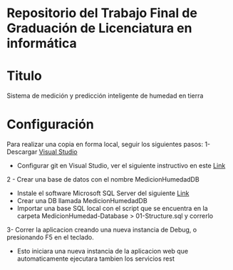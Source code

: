 # Repositorio del Trabajo Final de Graduación de Licenciatura en informática
# Titulo
Sistema de medición y predicción inteligente de humedad en tierra 
# Configuración
Para realizar una copia en forma local, seguir los siguientes pasos:
1- Descargar [Visual Studio](https://visualstudio.microsoft.com/thank-you-downloading-visual-studio/?sku=Community&rel=16)
- Configurar git en Visual Studio, ver el siguiente instructivo en este [Link](https://www.kabel.es/configuracion-git-visual-studio)

2 - Crear una base de datos con el nombre MedicionHumedadDB
- Instale el software Microsoft SQL Server del siguiente [Link](https://www.microsoft.com/en-us/sql-server/sql-server-downloads)
- Crear una DB llamada MedicionHumedadDB
- Importar una base SQL local con el script que se encuentra en la carpeta MedicionHumedad-Database > 01-Structure.sql y correrlo

3- Correr la aplicacion creando una nueva instancia de Debug, o presionando F5 en el teclado.
- Esto iniciara una nueva instancia de la aplicacion web que automaticamente ejecutara tambien los servicios rest
